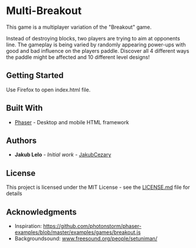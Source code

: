 # Multi-Breakout

This game is a multiplayer variation of the "Breakout" game.

Instead of destroying blocks, two players are trying to aim at opponents line.
The gameplay is being varied by randomly appearing power-ups with good and bad
influence on the players paddle. Discover all 4 different ways the paddle might be affected and 10 different level designs!   

## Getting Started

Use Firefox to open index.html file.


## Built With

* [Phaser](https://phaser.io/) - Desktop and mobile HTML framework

## Authors

* **Jakub Lelo** - *Initial work* - [JakubCezary](https://github.com/JakubCezary)

## License

This project is licensed under the MIT License - see the [LICENSE.md](LICENSE.md) file for details

## Acknowledgments

* Inspiration: https://github.com/photonstorm/phaser-examples/blob/master/examples/games/breakout.js
* Backgroundsound:
 www.freesound.org/people/setuniman/
